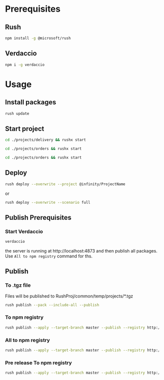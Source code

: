 # Prerequisites
## Rush
```sh
npm install -g @microsoft/rush
```

## Verdaccio
```sh
npm i -g verdaccio
```

# Usage
## Install packages
```sh
rush update
```

## Start project
```sh
cd ./projects/delivery && rushx start
```
```sh
cd ./projects/orders && rushx start
```
```sh
cd ./projects/orders && rushx start
```

## Deploy
```sh
rush deploy --overwrite --project @infinity/ProjectName
```
or
```sh
rush deploy --overwrite --scenario full
```

## Publish Prerequisites
### Start Verdaccio
```sh
verdaccio
```
the server is running at http://localhost:4873
and then publish all packages. Use `All to npm registry` command for ths.

## Publish
### To .tgz file
Files will be published to RushProj/common/temp/projects/*.tgz
```sh
rush publish --pack --include-all --publish
```
### To npm registry
```sh
rush publish --apply --target-branch master --publish --registry http://localhost:4873/ --npm-auth-token ${RUSHPROJ_NPM_TOKEN}
```
### All to npm registry
```sh
rush publish --apply --target-branch master --publish --registry http://localhost:4873/ --npm-auth-token ${RUSHPROJ_NPM_TOKEN} --include-all --force
```
### Pre release To npm registry
```sh
rush publish --apply --target-branch master --publish --registry http://localhost:4873/ --npm-auth-token ${RUSHPROJ_NPM_TOKEN} --prerelease-name beta --partial-prerelease
```
